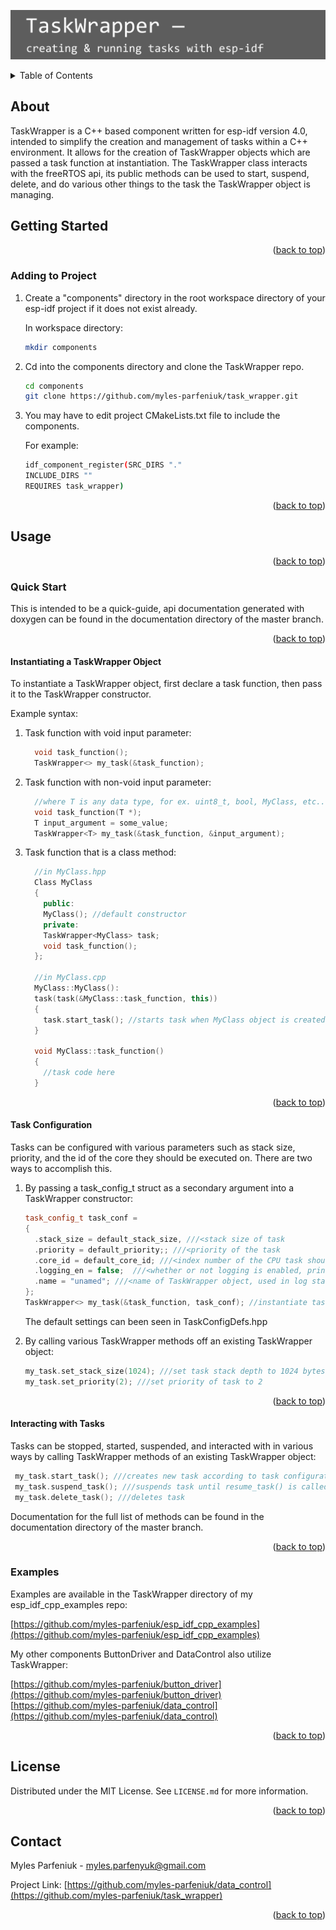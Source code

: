 <a name="readme-top"></a>
![image](TaskWrapper_banner.png)
<details>
  <summary>Table of Contents</summary>
  <ol>
    <li><a href="#about">About</a></li>
    <li><a href="#getting-started">Getting Started</a>
      <ul>
        <li><a href="#adding-to-project">Adding to Project</a></li>
      </ul>
    </li>
    <li><a href="#usage">Usage</a>
      <ul>
        <li><a href="#quick-start">Quick Start</a></li>
        <ul>
          <li><a href="#instantiating-a-taskwrapper-object">Instantiating a TaskWrapper Object</a></li>
          <li><a href="#task-configuration">Task Configuration</a></li>
          <li><a href="#interacting-with-tasks">Interacting with Tasks</a></li>
        </ul>
        <li><a href="#examples">Examples</a></li>
      </ul>
    </li>
    <li><a href="#license">License</a></li>
    <li><a href="#contact">Contact</a></li>
  </ol>
</details>

<!-- ABOUT -->
## About

TaskWrapper is a C++ based component written for esp-idf version 4.0, intended to simplify the creation and management of tasks within a C++ environment. 
It allows for the creation of TaskWrapper objects which are passed a task function at instantiation. 
The TaskWrapper class interacts with the freeRTOS api, its public methods can be used to start, suspend, delete, and do various other things
to the task the TaskWrapper object is managing. 

## Getting Started
<p align="right">(<a href="#readme-top">back to top</a>)</p>

### Adding to Project
1. Create a "components" directory in the root workspace directory of your esp-idf project if it does not exist already.  

   In workspace directory:     
   ```sh
   mkdir components
   ```


2. Cd into the components directory and clone the TaskWrapper repo. 

   ```sh
   cd components
   git clone https://github.com/myles-parfeniuk/task_wrapper.git
   ```


3. You may have to edit project CMakeLists.txt file to include the components.  
   
   For example:  
   ```sh
   idf_component_register(SRC_DIRS "." 
   INCLUDE_DIRS "" 
   REQUIRES task_wrapper)
   ```
<p align="right">(<a href="#readme-top">back to top</a>)</p>

<!-- USAGE EXAMPLES -->

## Usage
<p align="right">(<a href="#readme-top">back to top</a>)</p>

### Quick Start
This is intended to be a quick-guide, api documentation generated with doxygen can be found in the documentation directory of the master branch.  
<p align="right">(<a href="#readme-top">back to top</a>)</p>

#### Instantiating a TaskWrapper Object
To instantiate a TaskWrapper object, first declare a task function, then pass it to the TaskWrapper constructor. 

   Example syntax:  

1. Task function with void input parameter:  

    ```cpp
      void task_function();
      TaskWrapper<> my_task(&task_function);
    ```  

2. Task function with non-void input parameter:  

    ```cpp
      //where T is any data type, for ex. uint8_t, bool, MyClass, etc...
      void task_function(T *);
      T input_argument = some_value;
      TaskWrapper<T> my_task(&task_function, &input_argument);
    ```  

3. Task function that is a class method:  

    ```cpp
      //in MyClass.hpp
      Class MyClass
      {
        public:
        MyClass(); //default constructor
        private:
        TaskWrapper<MyClass> task;
        void task_function();
      };

      //in MyClass.cpp
      MyClass::MyClass():
      task(task(&MyClass::task_function, this))
      {
        task.start_task(); //starts task when MyClass object is created (optional)
      }

      void MyClass::task_function()
      {
        //task code here
      } 
    ```  
<p align="right">(<a href="#readme-top">back to top</a>)</p>

#### Task Configuration
Tasks can be configured with various parameters such as stack size, priority, and the id of the core they should be executed on. 
There are two ways to accomplish this.

1. By passing a task_config_t struct as a secondary argument into a TaskWrapper constructor:  

    ```cpp
    task_config_t task_conf =
    {
      .stack_size = default_stack_size, ///<stack size of task
      .priority = default_priority;; ///<priority of the task
      .core_id = default_core_id; ///<index number of the CPU task should be pinned to
      .logging_en = false;  ///<whether or not logging is enabled, prints debug statements to terminal
      .name = "unamed"; ///<name of TaskWrapper object, used in log statements
    };
    TaskWrapper<> my_task(&task_function, task_conf); //instantiate task with above settings
    ```

    The default settings can been seen in TaskConfigDefs.hpp


2. By calling various TaskWrapper methods off an existing TaskWrapper object:  
    
    ```cpp
    my_task.set_stack_size(1024); ///set task stack depth to 1024 bytes
    my_task.set_priority(2); ///set priority of task to 2
    ```
<p align="right">(<a href="#readme-top">back to top</a>)</p>

#### Interacting with Tasks

Tasks can be stopped, started, suspended, and interacted with in various ways by calling TaskWrapper methods of an existing 
TaskWrapper object:  

  ```cpp
   my_task.start_task(); ///creates new task according to task configuration
   my_task.suspend_task(); ///suspends task until resume_task() is called
   my_task.delete_task(); ///deletes task
  ```   
Documentation for the full list of methods can be found in the documentation directory of the master branch.
<p align="right">(<a href="#readme-top">back to top</a>)</p>

### Examples
Examples are available in the TaskWrapper directory of my esp_idf_cpp_examples repo:    

[https://github.com/myles-parfeniuk/esp_idf_cpp_examples](https://github.com/myles-parfeniuk/esp_idf_cpp_examples)

My other components ButtonDriver and DataControl also utilize TaskWrapper:

[https://github.com/myles-parfeniuk/button_driver](https://github.com/myles-parfeniuk/button_driver)
[https://github.com/myles-parfeniuk/data_control](https://github.com/myles-parfeniuk/data_control)
<p align="right">(<a href="#readme-top">back to top</a>)</p>

## License

Distributed under the MIT License. See `LICENSE.md` for more information.
<p align="right">(<a href="#readme-top">back to top</a>)</p>

## Contact

Myles Parfeniuk - myles.parfenyuk@gmail.com

Project Link: [https://github.com/myles-parfeniuk/data_control](https://github.com/myles-parfeniuk/task_wrapper)
<p align="right">(<a href="#readme-top">back to top</a>)</p>
